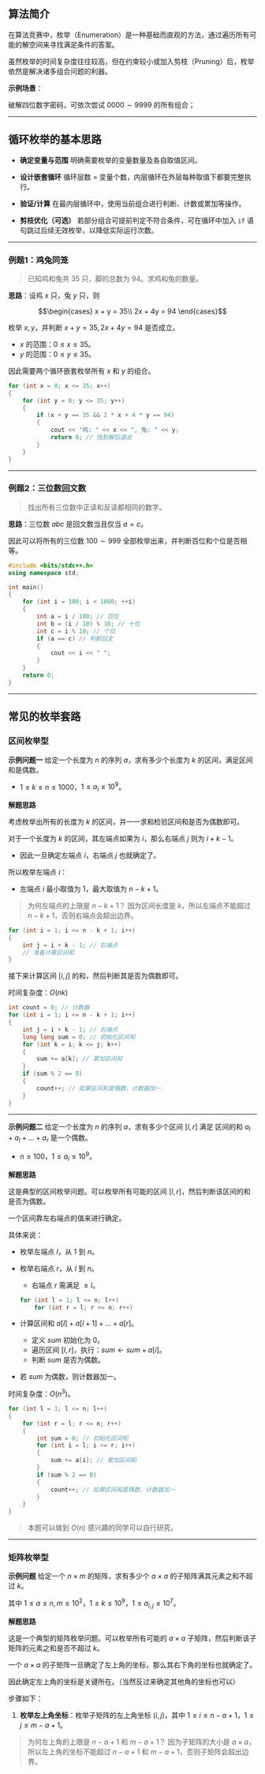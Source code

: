 

## 算法简介

在算法竞赛中，枚举（Enumeration）是一种基础而直观的方法，通过遍历所有可能的解空间来寻找满足条件的答案。

虽然枚举的时间复杂度往往较高，但在约束较小或加入剪枝（Pruning）后，枚举依然是解决诸多组合问题的利器。

**示例场景**：

破解四位数字密码，可依次尝试 $0000\sim  9999$ 的所有组合；


---

## 循环枚举的基本思路

- **确定变量与范围**
   明确需要枚举的变量数量及各自取值区间。

- **设计嵌套循环**
   循环层数 = 变量个数，内层循环在外层每种取值下都要完整执行。

- **验证/计算**
   在最内层循环中，使用当前组合进行判断、计数或累加等操作。

- **剪枝优化（可选）**
   若部分组合可提前判定不符合条件，可在循环中加入 `if` 语句跳过后续无效枚举，以降低实际运行次数。

---

### 例题1：鸡兔同笼

> 已知鸡和兔共 $35$ 只，脚的总数为 $94$。求鸡和兔的数量。

**思路**：设鸡 $x$ 只，兔 $y$ 只，则

$$\begin{cases}
x + y = 35\\
2x + 4y = 94
\end{cases}$$

枚举 $x,y$，并判断 $x+y=35,2x+4y=94$ 是否成立。

- $x$ 的范围：$0 \leq x \leq 35$。
- $y$ 的范围：$0 \leq y \leq 35$。

因此需要两个循环嵌套枚举所有 $x$ 和 $y$ 的组合。


```cpp
for (int x = 0; x <= 35; x++) 
{
    for (int y = 0; y <= 35; y++) 
    {
        if (x + y == 35 && 2 * x + 4 * y == 94) 
        {
            cout << "鸡: " << x << ", 兔: " << y;
            return 0; // 找到解后退出
        }
    }
}
```

---

### 例题2：三位数回文数

> 找出所有三位数中正读和反读都相同的数字。

**思路**：三位数 $abc$ 是回文数当且仅当 $a = c$。

因此可以将所有的三位数 $100\sim 999$ 全部枚举出来，并判断百位和个位是否相等。

```cpp
#include <bits/stdc++.h>
using namespace std;

int main() 
{
    for (int i = 100; i < 1000; ++i) 
    {
        int a = i / 100; // 百位
        int b = (i / 10) % 10; // 十位
        int c = i % 10; // 个位
        if (a == c) // 判断回文
        { 
            cout << i << " ";
        }
    }
    return 0;
}
```

---


## 常见的枚举套路


### 区间枚举型

**示例问题一** 给定一个长度为 $n$ 的序列 $a$，求有多少个长度为 $k$ 的区间，满足区间和是偶数。

- $1\leq k\leq n\leq 1000$，$1\leq a_i\leq 10^9$。


**解题思路**

考虑枚举出所有的长度为 $k$ 的区间，并一一求和检验区间和是否为偶数即可。

对于一个长度为 $k$ 的区间，其左端点如果为 $i$，那么右端点 $j$ 则为 $i + k - 1$。

- 因此一旦确定左端点 $i$，右端点 $j$ 也就确定了。

所以枚举左端点 $i$：

- 左端点 $i$ 最小取值为 $1$，最大取值为 $n - k + 1$。

> 为何左端点的上限是 $n - k + 1$？
> 因为区间长度是 $k$，所以左端点不能超过 $n - k + 1$，否则右端点会超出边界。

```cpp
for (int i = 1; i <= n - k + 1; i++)
{
    int j = i + k - 1; // 右端点
    // 准备计算区间和
}
```

接下来计算区间 $[i,j]$ 的和，然后判断其是否为偶数即可。

时间复杂度：$O(nk)$


```cpp
int count = 0; // 计数器
for (int i = 1; i <= n - k + 1; i++)
{
    int j = i + k - 1; // 右端点
    long long sum = 0; // 初始化区间和
    for (int k = i; k <= j; k++) 
    {
        sum += a[k]; // 累加区间和
    }
    if (sum % 2 == 0) 
    {
        count++; // 如果区间和是偶数，计数器加一
    }
}
```

___

**示例问题二** 给定一个长度为 $n$ 的序列 $a$，求有多少个区间 $[l, r]$ 满足 区间的和 $a_l+a_l+...+a_r$ 是一个偶数。

- $n\leq 100$，$1\leq a_i\leq 10^9$。


**解题思路**

这是典型的区间枚举问题。可以枚举所有可能的区间 $[l, r]$，然后判断该区间的和是否为偶数。

一个区间靠左右端点的值来进行确定。

具体来说：

- 枚举左端点 $l$，从 $1$ 到 $n$。
- 枚举右端点 $r$，从 $l$ 到 $n$。
    - 右端点 $r$ 需满足 $\geq l$。
  
  ```cpp
  for (int l = 1; l <= n; l++) 
      for (int r = l; r <= n; r++) 
  ```

- 计算区间和 $a[l] + a[l+1] + ... + a[r]$。
    - 定义 $sum$ 初始化为 $0$。
    - 遍历区间 $[l,r]$，执行：$sum \leftarrow sum + a[i]$。
    - 判断 $sum$ 是否为偶数。
- 若 $sum$ 为偶数，则计数器加一。

时间复杂度：$O(n^3)$。

```cpp
for (int l = 1; l <= n; l++) 
{
    for (int r = l; r <= n; r++) 
    {
        int sum = 0; // 初始化区间和
        for (int i = l; i <= r; i++) 
        {
            sum += a[i]; // 累加区间和
        }
        if (sum % 2 == 0) 
        {
            count++; // 如果区间和是偶数，计数器加一
        }
    }
}
```


> 本题可以做到 $O(n)$ 感兴趣的同学可以自行研究。


___


### 矩阵枚举型

**示例问题** 给定一个 $n \times m$ 的矩阵，求有多少个 $a \times a$ 的子矩阵满其元素之和不超过 $k$。

其中 $1\leq a\leq n,m\leq 10^2$，$1\leq k\leq 10^9$，$1\leq a_{i,j}\leq 10^7$。


**解题思路**

这是一个典型的矩阵枚举问题。可以枚举所有可能的 $a \times a$ 子矩阵，然后判断该子矩阵的元素之和是否不超过 $k$。

一个 $a\times a$ 的子矩阵一旦确定了左上角的坐标，那么其右下角的坐标也就确定了。

因此确定左上角的坐标是关键所在。（当然反过来确定其他角的坐标也可以）


步骤如下：

1. **枚举左上角坐标**：枚举子矩阵的左上角坐标 $(i, j)$，其中 $1 \leq i \leq n - a + 1$，$1 \leq j \leq m - a + 1$。

> 为何左上角的上限是 $n - a + 1$ 和 $m - a + 1$？
> 因为子矩阵的大小是 $a \times a$，所以左上角的坐标不能超过 $n - a + 1$ 和 $m - a + 1$，否则子矩阵会超出边界。